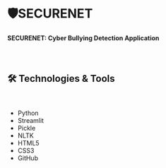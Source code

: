 # 🛡️SECURENET

**SECURENET: Cyber Bullying Detection Application**

###


<br>

## 🛠 Technologies & Tools
<br>

- Python
- Streamlit
- Pickle
- NLTK
- HTML5
- CSS3
- GitHub
<br>
